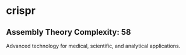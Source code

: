 # crispr

## Assembly Theory Complexity: 58
Advanced technology for medical, scientific, and analytical applications.
